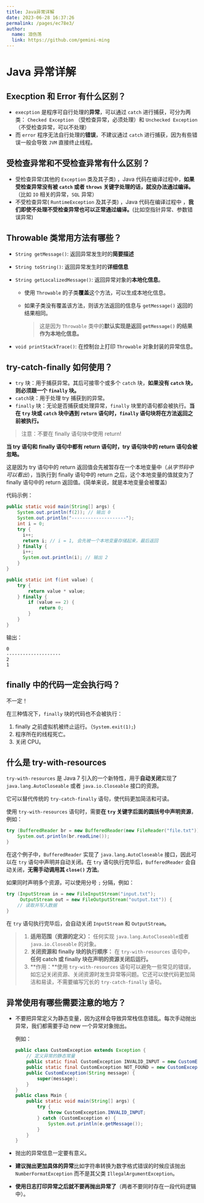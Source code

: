 ```yaml
---
title: Java异常详解
date: 2023-06-28 16:37:26
permalink: /pages/ec78e3/
author: 
  name: 泪伤荡
  link: https://github.com/gemini-ming
---
```

# Java 异常详解

## Execption 和 Error 有什么区别？

- `execption` 是程序可自行处理的**异常**，可以通过 `catch` 进行捕获，可分为两类： `Checked Exception` （受检查异常，必须处理）和 `Unchecked Exception` （不受检查异常，可以不处理）
- 而 `error` 程序无法自行处理的**错误**，不建议通过 `catch` 进行捕获，因为有些错误一般会导致 `JVM` 直接终止线程。


## 受检查异常和不受检查异常有什么区别？

- 受检查异常(其他的 `Exception` 类及其子类) ，Java 代码在编译过程中，**如果受检查异常没有被 `catch` 或者 `throws` 关键字处理的话，就没办法通过编译。**（比如 `IO` 相关的异常，`SQL` 异常）
- 不受检查异常( `RuntimeException` 及其子类) ，Java 代码在编译过程中 ，**我们即使不处理不受检查异常也可以正常通过编译。**(比如空指针异常、参数错误异常)

## Throwable 类常用方法有哪些？

- `String getMessage()`: 返回异常发生时的**简要描述**

- `String toString()`: 返回异常发生时的**详细信息**

- `String getLocalizedMessage()`: 返回异常对象的**本地化信息**。

  - 使用 `Throwable` 的子类**覆盖**这个方法，可以生成本地化信息。

  - 如果子类没有覆盖该方法，则该方法返回的信息与 `getMessage()` 返回的结果相同。

    > 这是因为 `Throwable` 类中的**默认实现是返回 `getMessage()` 的结果作为本地化信息。**

- `void printStackTrace()`: 在控制台上打印 `Throwable` 对象封装的异常信息。

## try-catch-finally 如何使用？

- `try` 块：用于捕获异常。其后可接零个或多个 `catch` 块，**如果没有 `catch` 块，则必须跟一个 `finally` 块。**
- `catch`块：用于处理 try 捕获到的异常。
- `finally` 块：无论是否捕获或处理异常，`finally` 块里的语句都会被执行。**当在 `try` 块或 `catch` 块中遇到 `return` 语句时，`finally` 语句块将在方法返回之前被执行。**

> 注意：不要在 finally 语句块中使用 return! 

**当 try 语句和 finally 语句中都有 return 语句时，try 语句块中的 return 语句会被忽略。**

这是因为 try 语句中的 return 返回值会先被暂存在一个本地变量中（*从字节码中可以看出*），当执行到 finally 语句中的 return 之后，这个本地变量的值就变为了 finally 语句中的 return 返回值。(简单来说，就是本地变量会被覆盖)

代码示例：

```java
public static void main(String[] args) {
    System.out.println(f(2)); // 输出 0
    System.out.println("--------------------");
    int i = 0;
    try {
      i++;
      return i; // i = 1, 会先被一个本地变量存储起来，最后返回
    } finally {
      i++;
      System.out.println(i); // 输出 2
    }
}

public static int f(int value) {
    try {
        return value * value;
    } finally {
        if (value == 2) {
            return 0;
        }
    }
}
```

输出：

```text
0
--------------------
2
1
```

## finally 中的代码一定会执行吗？

不一定！

在三种情况下，`finally` 块的代码也不会被执行：

1. finally 之前虚拟机被终止运行。（`System.exit(1);`)
2. 程序所在的线程死亡。
3. 关闭 CPU。

## 什么是 try-with-resources

`try-with-resources` 是 Java 7 引入的一个新特性，用于**自动关闭**实现了 `java.lang.AutoCloseable` 或者 `java.io.Closeable` 接口的资源。

它可以替代传统的 `try-catch-finally` 语句，使代码更加简洁和可读。

使用 `try-with-resources` 语句时，需要**在 `try` 关键字后面的圆括号中声明资源**，例如：

```java
try (BufferedReader br = new BufferedReader(new FileReader("file.txt"))) {
    System.out.println(br.readLine());
}
```

在这个例子中，`BufferedReader` 实现了 `java.lang.AutoCloseable` 接口，因此可以在 `try` 语句中声明并自动关闭。在 `try` 语句执行完毕后，`BufferedReader` 会自动关闭，**无需手动调用其 `close()` 方法**。 

如果同时声明多个资源，可以使用分号 `;` 分隔，例如：

```java
try (InputStream in = new FileInputStream("input.txt");
     OutputStream out = new FileOutputStream("output.txt")) {
    // 读取并写入数据
}
```

在 `try` 语句执行完毕后，会自动关闭 `InputStream` 和 `OutputStream`。

> 1. **适用范围（资源的定义）：** 任何实现 `java.lang.AutoCloseable`或者 `java.io.Closeable` 的对象。
> 2. **关闭资源和 finally 块的执行顺序：** 在 `try-with-resources` 语句中，**任何 catch 或 finally 块在声明的资源关闭后运行。**
> 3. **作用：**使用 `try-with-resources` 语句可以避免一些常见的错误，如忘记关闭资源、关闭资源时发生异常等问题。它还可以使代码更加简洁和易读，不需要编写冗长的 `try-catch-finally` 语句。

## 异常使用有哪些需要注意的地方？

- 不要把异常定义为静态变量，因为这样会导致异常栈信息错乱。每次手动抛出异常，我们都需要手动 new 一个异常对象抛出。

  例如：

  ```java
  public class CustomException extends Exception {
      // 定义异常的静态常量
      public static final CustomException INVALID_INPUT = new CustomException("Invalid input");
      public static final CustomException NOT_FOUND = new CustomException("Not found");
      public CustomException(String message) {
          super(message);
      }
  }
  public class Main {
      public static void main(String[] args) {
          try {
              throw CustomException.INVALID_INPUT;
          } catch (CustomException e) {
              System.out.println(e.getMessage());
          }
      }
  }
  ```

- 抛出的异常信息一定要有意义。

- **建议抛出更加具体的异常**比如字符串转换为数字格式错误的时候应该抛出 `NumberFormatException` 而不是其父类 `IllegalArgumentException`。

- **使用日志打印异常之后就不要再抛出异常了**（两者不要同时存在一段代码逻辑中）。
